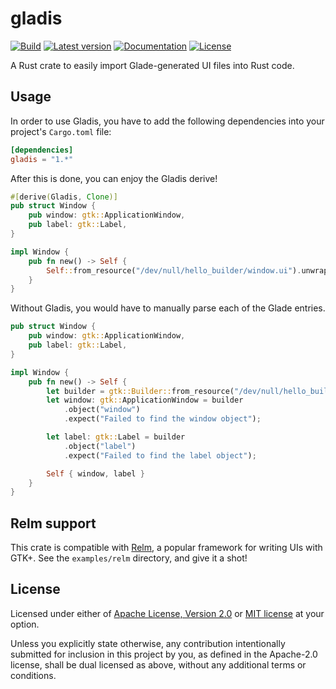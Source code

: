 # gladis

[![Build](https://github.com/MicroJoe/gladis/actions/workflows/ci.yml/badge.svg?branch=master)](https://github.com/MicroJoe/gladis/actions/workflows/ci.yml)
[![Latest version](https://img.shields.io/crates/v/gladis.svg)](https://crates.io/crates/gladis)
[![Documentation](https://docs.rs/gladis/badge.svg)](https://docs.rs/gladis)
[![License](https://img.shields.io/crates/l/gladis.svg)](https://crates.io/crates/gladis)

A Rust crate to easily import Glade-generated UI files into Rust code.

## Usage

In order to use Gladis, you have to add the following dependencies into your
project's `Cargo.toml` file:

```toml
[dependencies]
gladis = "1.*"
```

After this is done, you can enjoy the Gladis derive!

```rust
#[derive(Gladis, Clone)]
pub struct Window {
    pub window: gtk::ApplicationWindow,
    pub label: gtk::Label,
}

impl Window {
    pub fn new() -> Self {
        Self::from_resource("/dev/null/hello_builder/window.ui").unwrap()
    }
}
```

Without Gladis, you would have to manually parse each of the Glade entries.

```rust
pub struct Window {
    pub window: gtk::ApplicationWindow,
    pub label: gtk::Label,
}

impl Window {
    pub fn new() -> Self {
        let builder = gtk::Builder::from_resource("/dev/null/hello_builder/window.ui");
        let window: gtk::ApplicationWindow = builder
            .object("window")
            .expect("Failed to find the window object");

        let label: gtk::Label = builder
            .object("label")
            .expect("Failed to find the label object");

        Self { window, label }
    }
}
```

## Relm support

This crate is compatible with [Relm](https://github.com/antoyo/relm), a
popular framework for writing UIs with GTK+. See the `examples/relm` directory,
and give it a shot!

## License

Licensed under either of [Apache License, Version 2.0](LICENSE-APACHE) or [MIT
license](LICENSE-MIT) at your option.

Unless you explicitly state otherwise, any contribution intentionally submitted
for inclusion in this project by you, as defined in the Apache-2.0 license,
shall be dual licensed as above, without any additional terms or conditions.
